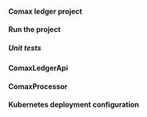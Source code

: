 #### Comax ledger project


#### Run the project

##### Unit tests

#### ComaxLedgerApi

#### ComaxProcessor


#### Kubernetes deployment configuration

